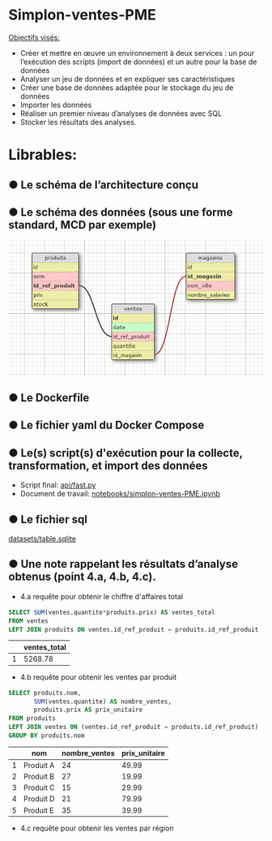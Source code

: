 # Simplon-ventes-PME
[Objectifs visés:](brief/Brief%20projet%20Analyser%20les%20ventes%20d’une%20PME%20-%20Data%20Engineer%20-%20V2.pdf)
- Créer et mettre en œuvre un environnement à deux services : un pour l’exécution des scripts (import de données) et un autre pour la base de données
- Analyser un jeu de données et en expliquer ses caractéristiques
- Créer une base de données adaptée pour le stockage du jeu de données
- Importer les données
- Réaliser un premier niveau d’analyses de données avec SQL
- Stocker les résultats des analyses.


# Librables:

## ● Le schéma de l’architecture conçu

## ● Le schéma des données (sous une forme standard, MCD par exemple)
<div style="text-align:center">
  <img src="schema_tables.png" width="600">
</div>

## ● Le Dockerfile

## ● Le fichier yaml du Docker Compose

## ● Le(s) script(s) d'exécution pour la collecte, transformation, et import des données
- Script final: [api/fast.py](api/fast.py)
- Document de travail: [notebooks/simplon-ventes-PME.ipynb](notebooks/simplon-ventes-PME.ipynb)

## ● Le fichier sql
[datasets/table.sqlite](datasets/table.sqlite)

## ● Une note rappelant les résultats d’analyse obtenus (point 4.a, 4.b, 4.c).
- 4.a requête pour obtenir le chiffre d'affaires total
```sql
SELECT SUM(ventes.quantite*produits.prix) AS ventes_total 
FROM ventes
LEFT JOIN produits ON ventes.id_ref_produit = produits.id_ref_produit
```
|   | ventes_total |
| - | ------------- |
| 1 | 5268.78 |


- 4.b requête pour obtenir les ventes par produit
```sql
SELECT produits.nom,
       SUM(ventes.quantite) AS nombre_ventes,
       produits.prix AS prix_unitaire
FROM produits
LEFT JOIN ventes ON (ventes.id_ref_produit = produits.id_ref_produit)
GROUP BY produits.nom
```
|   | nom | nombre_ventes | prix_unitaire |
| - | ------------- | ------------- | ------------- |
| 1 | Produit A  | 24  | 49.99  |
| 2 | Produit B  | 27  | 19.99  |
| 3 | Produit C  | 15  | 29.99  |
| 4 | Produit D  | 21  | 79.99  |
| 5 | Produit E  | 35  | 39.99  |

- 4.c requête pour obtenir les ventes par région
